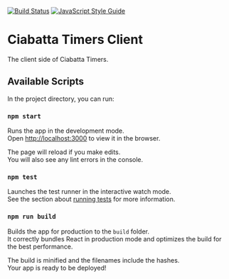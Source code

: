 [![Build Status](https://travis-ci.org/Ciabatta-Timers/ciabatta-timers-client.svg?branch=main)](https://travis-ci.org/Ciabatta-Timers/ciabatta-timers-client)
[![JavaScript Style Guide](https://img.shields.io/badge/code%20style-standard-brightgreen.svg)](http://standardjs.com/)

# Ciabatta Timers Client

The client side of Ciabatta Timers.

## Available Scripts

In the project directory, you can run:

### `npm start`

Runs the app in the development mode.\
Open [http://localhost:3000](http://localhost:3000) to view it in the browser.

The page will reload if you make edits.\
You will also see any lint errors in the console.

### `npm test`

Launches the test runner in the interactive watch mode.\
See the section about [running tests](https://facebook.github.io/create-react-app/docs/running-tests) for more information.

### `npm run build`

Builds the app for production to the `build` folder.\
It correctly bundles React in production mode and optimizes the build for the best performance.

The build is minified and the filenames include the hashes.\
Your app is ready to be deployed!
